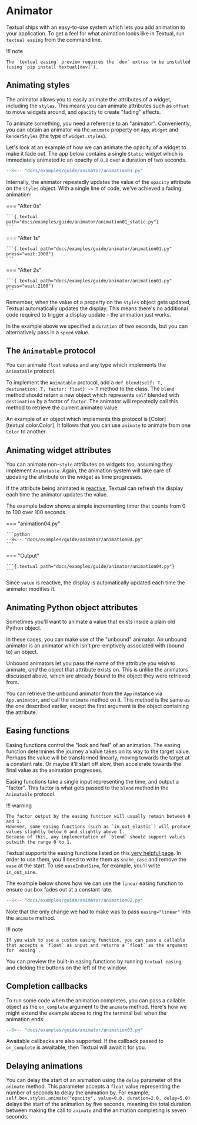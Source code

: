 # Animator

Textual ships with an easy-to-use system which lets you add animation to your application.
To get a feel for what animation looks like in Textual, run `textual easing` from the command line.

!!! note

    The `textual easing` preview requires the `dev` extras to be installed (using `pip install textual[dev]`).

## Animating styles

The animator allows you to easily animate the attributes of a widget, including the `styles`.
This means you can animate attributes such as `offset` to move widgets around,
and `opacity` to create "fading" effects.

To animate something, you need a reference to an "animator".
Conveniently, you can obtain an animator via the `animate` property on `App`, `Widget` and `RenderStyles` (the type of `widget.styles`).

Let's look at an example of how we can animate the opacity of a widget to make it fade out.
The app below contains a single `Static` widget which is immediately animated to an opacity of `0.0` over a duration of two seconds.

```python hl_lines="14"
--8<-- "docs/examples/guide/animator/animation01.py"
```

Internally, the animator repeatedly updates the value of the `opacity` attribute on the `styles` object.
With a single line of code, we've achieved a fading animation:

=== "After 0s"

    ```{.textual path="docs/examples/guide/animator/animation01_static.py"}
    ```

=== "After 1s"

    ```{.textual path="docs/examples/guide/animator/animation01.py" press="wait:1000"}
    ```

=== "After 2s"

    ```{.textual path="docs/examples/guide/animator/animation01.py" press="wait:2100"}
    ```

Remember, when the value of a property on the `styles` object gets updated, Textual automatically updates the display.
This means there's no additional code required to trigger a display update - the animation just works.

In the example above we specified a `duration` of two seconds, but you can alternatively pass in a `speed` value.

## The `Animatable` protocol

You can animate `float` values and any type which implements the `Animatable` protocol.

To implement the `Animatable` protocol, add a `def blend(self: T, destination: T, factor: float) -> T` method to the class.
The `blend` method should return a new object which represents `self` blended with `destination` by a factor of `factor`.
The animator will repeatedly call this method to retrieve the current animated value.

An example of an object which implements this protocol is [Color][textual.color.Color].
It follows that you can use `animate` to animate from one `Color` to another.

## Animating widget attributes

You can animate non-`style` attributes on widgets too, assuming they implement `Animatable`.
Again, the animation system will take care of updating the attribute on the widget as time progresses.

If the attribute being animated is [reactive](./reactivity.md), Textual can refresh the display each time the animator updates the value.

The example below shows a simple incrementing timer that counts from 0 to 100 over 100 seconds.

=== "animation04.py"

    ```python
    --8<-- "docs/examples/guide/animator/animation04.py"
    ```

=== "Output"

    ```{.textual path="docs/examples/guide/animator/animation04.py"}
    ```

Since `value` is reactive, the display is automatically updated each time the animator modifies it.

## Animating Python object attributes

Sometimes you'll want to animate a value that exists inside a plain old Python object.

In these cases, you can make use of the "unbound" animator.
An unbound animator is an animator which isn't pre-emptively associated with (bound to) an object.

Unbound animators let you pass the name of the attribute you wish to animate, _and_ the object that attribute exists on.
This is unlike the animators discussed above, which are already _bound_ to the object they were retrieved from.

You can retrieve the unbound animator from the `App` instance via `App.animator`, and call the `animate` method on it.
This method is the same as the one described earlier, except the first argument is the object containing the attribute.

## Easing functions

Easing functions control the "look and feel" of an animation.
The easing function determines the journey a value takes on its way to the target value.
Perhaps the value will be transformed linearly, moving towards the target at a constant rate.
Or maybe it'll start off slow, then accelerate towards the final value as the animation progresses.

Easing functions take a single input representing the time, and output a "factor".
This factor is what gets passed to the `blend` method in the `Animatable` protocol.

!!! warning

    The factor output by the easing function will usually remain between 0 and 1.
    However, some easing functions (such as `in_out_elastic`) will produce values slightly below 0 and slightly above 1.
    Because of this, any implementation of `blend` should support values outwith the range 0 to 1.

Textual supports the easing functions listed on this [very helpful page](https://easings.net/).
In order to use them, you'll need to write them as `snake_case` and remove the `ease` at the start.
To use `easeInOutSine`, for example, you'll write `in_out_sine`.

The example below shows how we can use the `linear` easing function to ensure our box fades out at a constant rate.

```python hl_lines="14"
--8<-- "docs/examples/guide/animator/animation02.py"
```

Note that the only change we had to make was to pass `easing="linear"` into the `animate` method.

!!! note

    If you wish to use a custom easing function, you can pass a callable that accepts a `float` as input and returns a `float` as the argument for `easing`.

You can preview the built-in easing functions by running `textual easing`, and clicking the buttons on the left of the window.

## Completion callbacks

To run some code when the animation completes, you can pass a callable object as the `on_complete` argument to the `animate` method.
Here's how we might extend the example above to ring the terminal bell when the animation ends:

```python hl_lines="15"
--8<-- "docs/examples/guide/animator/animation03.py"
```

Awaitable callbacks are also supported.
If the callback passed to `on_complete` is awaitable, then Textual will await it for you.

## Delaying animations

You can delay the start of an animation using the `delay` parameter of the `animate` method.
This parameter accepts a `float` value representing the number of seconds to delay the animation by.
For example, `self.box.styles.animate("opacity", value=0.0, duration=2.0, delay=5.0)` delays the start of the animation by five seconds,
meaning the total duration between making the call to `animate` and the animation completing is seven seconds.
